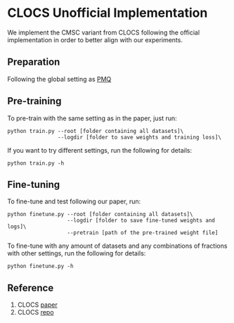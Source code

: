 # CLOCS Unofficial Implementation

We implement the CMSC variant from CLOCS following the official implementation in order to better align with our experiments.

## Preparation

Following the global setting as [PMQ](https://github.com/3hiuwoo/PMQ/blob/main/README.md)

## Pre-training

To pre-train with the same setting as in the paper, just run:

```shell
python train.py --root [folder containing all datasets]\
                --logdir [folder to save weights and training loss]\
```

If you want to try different settings, run the following for details:

```shell
python train.py -h
```

## Fine-tuning

To fine-tune and test following our paper, run:

```shell
python finetune.py --root [folder containing all datasets]\
                   --logdir [folder to save fine-tuned weights and logs]\
                   --pretrain [path of the pre-trained weight file]
```

To fine-tune with any amount of datasets and any combinations of fractions with other settings, run the following for details:

```shell
python finetune.py -h
```

## Reference

1. CLOCS [paper](https://proceedings.mlr.press/v139/kiyasseh21a/kiyasseh21a.pdf)
2. CLOCS [repo](https://github.com/danikiyasseh/CLOCS.git)


